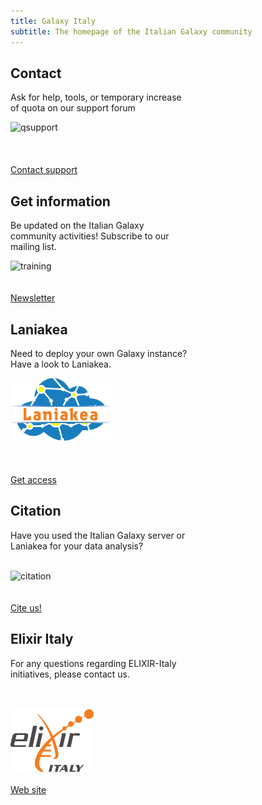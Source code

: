 ```yaml
---
title: Galaxy Italy
subtitle: The homepage of the Italian Galaxy community
---
```


<!-- Color palette: https://www.color-hex.com/color-palette/9983 -->
<!-- Projects/Communities/Citation/Team cards -->

<div class="card-deck">
  <div class="card border-secondary bg-light mb-1 mx-1" style="width: 18rem">
    <div class="card-body">
      <h2 class="card-title text-dark">Contact</h2>
      <p class="card-text">Ask for help, tools, or temporary increase of quota on our support forum</p>
      <div class="text-center">
          <img src="/images/undraw-illustrations/questions.svg" alt="qsupport" height="100">
          <br><br><br><br>
          <a href="mailto:usegalaxy@elixir-ita.cnr.it" class="btn btn-primary">Contact support</a>
      </div>
    </div>
  </div>
  <div class="card border-secondary bg-light mb-1 mx-1" style="width: 18rem">
    <div class="card-body">
      <h2 class="card-title text-dark">Get information</h2>
      <p class="card-text">Be updated on the Italian Galaxy community activities! Subscribe to our mailing list.</p>
      <div class="text-center">
        <img src="/images/undraw-illustrations/newsletter.svg" alt="training" height="100">
        <br><br><br>
        <a href="http://srv00.area.ba.cnr.it/mailman/listinfo/galaxy.elixir-ita.cnr.it" class="btn btn-primary">Newsletter</a>
      </div>
    </div>
  </div>
  <div class="card border-secondary bg-light mb-1 mx-1" style="width: 18rem">
    <div class="card-body">
      <h2 class="card-title text-dark">Laniakea</h2>
      <p class="card-text">Need to deploy your own Galaxy instance? Have a look to Laniakea.</p>
      <div class="text-center">
        <img src="https://raw.githubusercontent.com/Laniakea-elixir-it/branding/refs/heads/master/laniakea/laniakea_logo_def.png" alt="Laniakea" height="100">
        <br><br><br><br>
        <a href="https://laniakea-elixir-it.github.io/" class="btn btn-primary">Get access</a>
      </div>
    </div>
  </div>
  <div class="card border-secondary bg-light mb-1 mx-1" style="width: 18rem">
    <div class="card-body">
      <h2 class="card-title text-dark">Citation</h2>
      <p class="card-text">Have you used the Italian Galaxy server or Laniakea for your data analysis?</p>
      <br>
      <div class="text-center">
        <img src="/images/undraw-illustrations/citations.svg" alt="citation" height="100">
        <br><br><br>
        <a href="/elixir-it/cite" class="btn btn-primary">Cite us!</a>
      </div>
    </div>
  </div>
  <div class="card border-secondary bg-light mb-1 mx-1" style="width: 18rem">
    <div class="card-body">
      <h2 class="card-title text-dark">Elixir Italy</h2>
      <p class="card-text">For any questions regarding ELIXIR-Italy initiatives, please contact us.</p>
      <br><br>
      <div class="text-center">
        <img src="https://raw.githubusercontent.com/Laniakea-elixir-it/resources/master/logos/elixir_italy_white_background.png" alt="team" height="100">
        <br><br>
        <a href="https://elixir-italy.org" class="btn btn-primary" target="_blank">Web site</a>
      </div>
    </div>
  </div>
</div>
